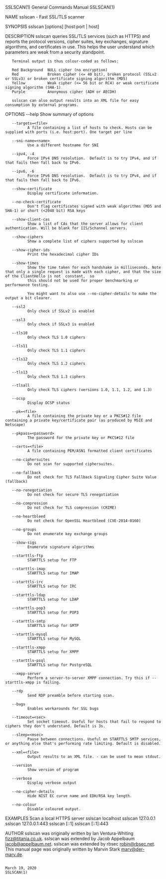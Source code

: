 SSLSCAN(1)                                                                        General Commands Manual                                                                       SSLSCAN(1)

NAME
       sslscan - Fast SSL/TLS scanner

SYNOPSIS
       sslscan [options] [host:port | host]

DESCRIPTION
       sslscan  queries  SSL/TLS  services (such as HTTPS) and reports the protocol versions, cipher suites, key exchanges, signature algorithms, and certificates in use.  This helps the
       user understand which parameters are weak from a security standpoint.

       Terminal output is thus colour-coded as follows:

       Red Background  NULL cipher (no encryption)
       Red             Broken cipher (<= 40 bit), broken protocol (SSLv2 or SSLv3) or broken certificate signing algorithm (MD5)
       Yellow          Weak cipher (<= 56 bit or RC4) or weak certificate signing algorithm (SHA-1)
       Purple          Anonymous cipher (ADH or AECDH)

       sslscan can also output results into an XML file for easy consumption by external programs.

OPTIONS
       --help
              Show summary of options

       --targets=<file>
              A file containing a list of hosts to check. Hosts can be supplied with ports (i.e. host:port). One target per line

       --sni-name=<name>
              Use a different hostname for SNI

       --ipv4, -4
              Force IPv4 DNS resolution.  Default is to try IPv4, and if that fails then fall back to IPv6.

       --ipv6, -6
              Force IPv6 DNS resolution.  Default is to try IPv4, and if that fails then fall back to IPv6.

       --show-certificate
              Display certificate information.

       --no-check-certificate
              Don't flag certificates signed with weak algorithms (MD5 and SHA-1) or short (<2048 bit) RSA keys

       --show-client-cas
              Show a list of CAs that the server allows for client authentication. Will be blank for IIS/Schannel servers.

       --show-ciphers
              Show a complete list of ciphers supported by sslscan

       --show-cipher-ids
              Print the hexadecimal cipher IDs

       --show-times
              Show the time taken for each handshake in milliseconds. Note that only a single request is made with each cipher, and that the size of the ClientHello is not  constant,  so
              this should not be used for proper benchmarking or performance testing.

              You might want to also use --no-cipher-details to make the output a bit clearer.

       --ssl2
              Only check if SSLv2 is enabled

       --ssl3
              Only check if SSLv3 is enabled

       --tls10
              Only check TLS 1.0 ciphers

       --tls11
              Only check TLS 1.1 ciphers

       --tls12
              Only check TLS 1.2 ciphers

       --tls13
              Only check TLS 1.3 ciphers

       --tlsall
              Only check TLS ciphers (versions 1.0, 1.1, 1.2, and 1.3)

       --ocsp
              Display OCSP status

       --pk=<file>
              A file containing the private key or a PKCS#12 file containing a private key/certificate pair (as produced by MSIE and Netscape)

       --pkpass=<password>
              The password for the private key or PKCS#12 file

       --certs=<file>
              A file containing PEM/ASN1 formatted client certificates

       --no-ciphersuites
              Do not scan for supported ciphersuites.

       --no-fallback
              Do not check for TLS Fallback Signaling Cipher Suite Value (fallback)

       --no-renegotiation
              Do not check for secure TLS renegotiation

       --no-compression
              Do not check for TLS compression (CRIME)

       --no-heartbleed
              Do not check for OpenSSL Heartbleed (CVE-2014-0160)

       --no-groups
              Do not enumerate key exchange groups

       --show-sigs
              Enumerate signature algorithms

       --starttls-ftp
              STARTTLS setup for FTP

       --starttls-imap
              STARTTLS setup for IMAP

       --starttls-irc
              STARTTLS setup for IRC

       --starttls-ldap
              STARTTLS setup for LDAP

       --starttls-pop3
              STARTTLS setup for POP3

       --starttls-smtp
              STARTTLS setup for SMTP

       --starttls-mysql
              STARTTLS setup for MySQL

       --starttls-xmpp
              STARTTLS setup for XMPP

       --starttls-psql
              STARTTLS setup for PostgreSQL

       --xmpp-server
              Perform a server-to-server XMPP connection. Try this if --starttls-xmpp is failing.

       --rdp
              Send RDP preamble before starting scan.

       --bugs
              Enables workarounds for SSL bugs

       --timeout=<sec>
              Set socket timeout. Useful for hosts that fail to respond to ciphers they don't understand. Default is 3s.

       --sleep=<msec>
              Pause between connections. Useful on STARTTLS SMTP services, or anything else that's performing rate limiting. Default is disabled.

       --xml=<file>
              Output results to an XML file. - can be used to mean stdout.

       --version
              Show version of program

       --verbose
              Display verbose output

       --no-cipher-details
              Hide NIST EC curve name and EDH/RSA key length.

       --no-colour
              Disable coloured output.

EXAMPLES
       Scan a local HTTPS server
              sslscan localhost
              sslscan 127.0.0.1
              sslscan 127.0.0.1:443
              sslscan [::1]
              sslscan [::1]:443

AUTHOR
       sslscan was originally written by Ian Ventura-Whiting <fizz@titania.co.uk>.
       sslscan was extended by Jacob Appelbaum <jacob@appelbaum.net>.
       sslscan was extended by rbsec <robin@rbsec.net>.
       This manual page was originally written by Marvin Stark <marv@der-marv.de>.

                                                                                      March 19, 2020                                                                            SSLSCAN(1)
